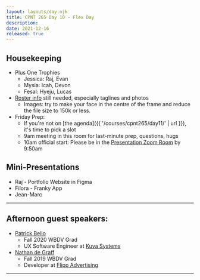 ```yaml
---
layout: layouts/day.njk
title: CPNT 265 Day 10 - Flex Day
description: 
date: 2021-12-16
released: true
---
```


## Housekeeping
- Plus One Trophies
    - Jessica: Raj, Evan
    - Mysia: Icah, Devon
    - Fesal: Hyeju, Lucas
- [Roster info](https://github.com/sait-wbdv/roster/blob/main/content/f21-roster.yml) still needed, especially taglines and photos
    - Images: try to make your face in the centre of the frame and reduce the file size to 150k or less.
- Friday Prep: 
    - If you're not on [the agenda]({{ '/courses/cpnt265/day11/' | url }}), it's time to pick a slot
    - 9am meeting in this room for last-minute prep, questions, hugs
    - 10am official start: Please be in the [Presentation Zoom Room](https://sait-ca.zoom.us/s/88476835369) by 9:50am

## Mini-Presentations
- Raj - Portfolio Website in Figma
- Filora - Franky App
- Jean-Marc

---

## Afternoon guest speakers: 
- [Patrick Bello](https://www.linkedin.com/in/mayorbello/)
    - Fall 2020 WBDV Grad
    - UX Software Engineer at [Kuva Systems](https://www.kuvasystems.com/)
- [Nathan de Graff](https://www.linkedin.com/in/nathan-de-graaf-57591a196)
    - Fall 2019 WBDV Grad
    - Developer at [Flipp Advertising](https://thinkflipp.com/)

---
